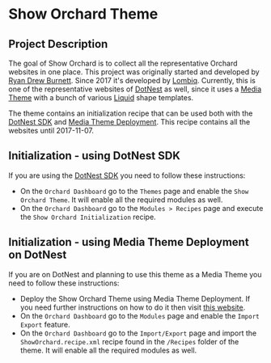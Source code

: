# Show Orchard Theme



## Project Description

The goal of Show Orchard is to collect all the representative Orchard websites in one place. This project was originally started and developed by [Ryan Drew Burnett](https://github.com/ryandrewburnett). Since 2017 it's developed by [Lombiq](https://lombiq.com). Currently, this is one of the representative websites of [DotNest](https://dotnest.com) as well, since it uses a [Media Theme](https://dotnest.com/knowledge-base/topics/theming/writing-a-dotnest-theme-from-scratch) with a bunch of various [Liquid](https://dotnest.com/blog/better-theming-for-your-dotnest-site-with-improved-liquid-templates) shape templates.

The theme contains an initialization recipe that can be used both with the [DotNest SDK](https://github.com/Lombiq/DotNest-SDK) and [Media Theme Deployment](https://dotnest.com/knowledge-base/topics/theming/writing-a-dotnest-theme-from-scratch). This recipe contains all the websites until 2017-11-07.


## Initialization - using DotNest SDK

If you are using the [DotNest SDK](https://github.com/Lombiq/DotNest-SDK) you need to follow these instructions:

* On the `Orchard Dashboard` go to the `Themes` page and enable the `Show Orchard Theme`. It will enable all the required modules as well.
* On the `Orchard Dashboard` go to the `Modules > Recipes` page and execute the `Show Orchard Initialization` recipe.


## Initialization - using Media Theme Deployment on DotNest

If you are on DotNest and planning to use this theme as a Media Theme you need to follow these instructions:

* Deploy the Show Orchard Theme using Media Theme Deployment. If you need further instructions on how to do it then visit [this website](https://dotnest.com/knowledge-base/topics/theming/writing-a-dotnest-theme-from-scratch).
* On the `Orchard Dashboard` go to the `Modules` page and enable the `Import Export` feature.
* On the `Orchard Dashboard` go to the `Import/Export` page and import the `ShowOrchard.recipe.xml` recipe found in the `/Recipes` folder of the theme. It will enable all the required modules as well.
